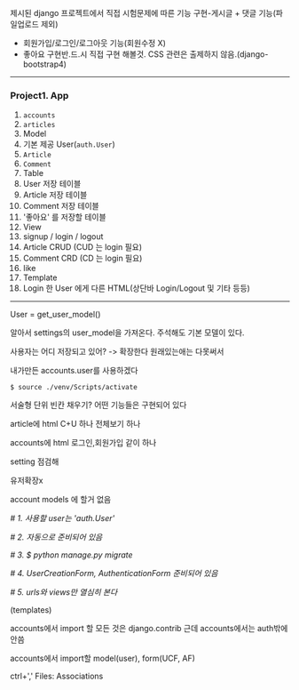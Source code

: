 제시된 django 프로젝트에서 직접 시험문제에 따른 기능 구현-게시글 + 댓글 기능(파일업로드 제외)
- 회원가입/로그인/로그아웃 기능(회원수정 X)
- 좋아요 구현반.드.시 직접 구현 해볼것. CSS 관련은 출제하지 않음.(django-bootstrap4) 

---

### Project1. App 

  1. `accounts`
  2. `articles`
2. Model
  1. 기본 제공 User(`auth.User`)
  2. `Article`
  3. `Comment`
3. Table
  1. User 저장 테이블
  2. Article 저장 테이블
  3. Comment 저장 테이블
  4. '좋아요' 를 저장할 테이블
4. View
  1. signup / login / logout
  2. Article CRUD (CUD 는 login 필요)
  3. Comment CRD (CD 는 login 필요)
  4. like
5. Template
  1. Login 한 User 에게 다른 HTML(상단바 Login/Logout 및 기타 등등)

---

User = get_user_model()

알아서 settings의 user_model을 가져온다. 주석해도 기본 모델이 있다.

사용자는 어디 저장되고 있어? -> 확장한다 원래있는애는 다못써서

내가만든 accounts.user를 사용하겠다



`$ source ./venv/Scripts/activate`

서술형 단위 빈칸 채우기? 어떤 기능들은 구현되어 있다

article에 html C+U 하나 전체보기 하나

accounts에 html 로그인,회원가입 같이 하나



setting 점검해

유저확장x

account models 에 할거 없음



*# 1. 사용할 user는 'auth.User'*

*# 2. 자동으로 준비되어 있음*

*# 3. $ python manage.py migrate*

*# 4. UserCreationForm, AuthenticationForm 준비되어 있음*

*# 5. urls와 views만 열심히 본다*

(templates)



accounts에서 import 할 모든 것은 django.contrib   근데 accounts에서는 auth밖에 안씀

accounts에서 import할 model(user), form(UCF, AF)



ctrl+','  Files: Associations



